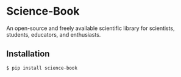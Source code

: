# Science-Book

An open-source and freely available scientific library for scientists, students, educators, and enthusiasts.

## Installation

```bash
$ pip install science-book
```
